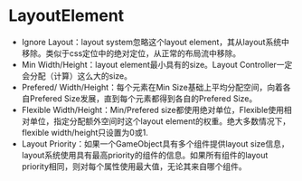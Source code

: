 # LayoutElement

- Ignore Layout：layout system忽略这个layout element，其从layout系统中移除。类似于css定位中的绝对定位，从正常的布局流中移除。
- Min Width/Height：layout element最小具有的size。Layout Controller一定会分配（计算）这么大的size。
- Prefered/ Width/Height：每个元素在Min Size基础上平均分配空间，向着各自Prefered Size发展，直到每个元素都得到各自的Prefered Size。
- Flexible Width/Height：Min/Prefered size都使用绝对单位，Flexible使用相对单位，指定分配额外空间时这个layout element的权重。绝大多数情况下，flexible width/height只设置为0或1.
- Layout Priority：如果一个GameObject具有多个组件提供layout size信息，layout系统使用具有最高priority的组件的信息。如果所有组件的layout priority相同，则对每个属性使用最大值，无论其来自哪个组件。


